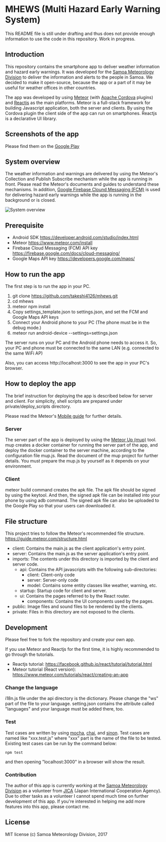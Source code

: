 # MHEWS (Multi Hazard Early Warning System)

This README file is still under drafting and thus does not provide enough information to use the code in this repository. Work in progress.

## Introduction
This repository contains the smartphone app to deliver weather information and hazard early warnings. It was developed for the [Samoa Meteorology Division](http://www.samet.gov.ws/) to deliver the information and alerts to the people in Samoa. We decided to make it open-source, because the app or a part of it may be useful for weather offices in other countries.

The app was developed by using [Meteor](https://www.meteor.com/) (with [Apache Cordova](https://cordova.apache.org/) plugins) and [Reactjs](https://facebook.github.io/react/) as the main platforms.
Meteor is a full-stack framework for building Javascript application, both the server and clients.
By using the Cordova plugin the client side of the app can run on smartphones.
Reactjs is a declarative UI library.

## Screenshots of the app
Please find them on the [Google Play](https://play.google.com/store/apps/details?id=ws.gov.samet.mhews)

## System overview
The weather information and warnings are delivered by using the Meteor's Collection and Publish Subscribe mechanism while the app is running in front. Please read the Meteor's documents and guides to understand these mechanisms.
In addition, [Google Firebase Clound Messaging (FCM)](https://firebase.google.com/docs/cloud-messaging/) is used for delivering hazard early warnings while the app is running in the background or is closed.

![System overview](https://github.com/takeshi4126/mhews/wiki/images/MHEWS_system_overview.png)

## Prerequisite
- Android SDK https://developer.android.com/studio/index.html
- Meteor https://www.meteor.com/install
- Firebase Cloud Messaging (FCM) API key https://firebase.google.com/docs/cloud-messaging/
- Google Maps API key https://developers.google.com/maps/

## How to run the app
The first step is to run the app in your PC.

1. git clone https://github.com/takeshi4126/mhews.git
2. cd mhews
3. meteor npm install
4. Copy settings_template.json to settings.json, and set the FCM and Google Maps API keys
5. Connect your Android phone to your PC (The phone must be in the debug mode.)
6. meteor run android-device --settings=settings.json

The server runs on your PC and the Android phone needs to access it. So, your PC and phone must be connected to the same LAN (e.g. connected to the same WiFi AP)

Also, you can access http://localhost:3000 to see the app in your PC's browser.

## How to deploy the app

The brief instruction for deploying the app is described below for server and client. For simplicity, shell scripts are prepared under private/deploy_scripts directory.

Please read the Meteor's [Mobile guide](https://guide.meteor.com/mobile.html) for further details.

### Server

The server part of the app is deployed by using the [Meteor Up (mup)](https://github.com/zodern/meteor-up) tool. mup creates a docker container for running the server part of the app, and deploy the docker container to the server machine, according to the configuration file mup.js. Read the document of the mup project for further details. You must prepare the mup.js by yourself as it depends on your environment.

### Client

meteor build command creates the apk file. The apk file should be signed by using the keytool. And then, the signed apk file can be installed into your phone by using adb command. The signed apk file can also be uploaded to the Google Play so that your users can downloaded it.

## File structure
This project tries to follow the Meteor's recommended file structure. https://guide.meteor.com/structure.html

- client: Contains the main.js as the client application's entry point.
- server: Contains the main.js as the server application's entry point.
- imports: The contents under this directory is imported by the client and server code.
  - api: Contains the API javascripts with the following sub-directories:
    - client: Client-only code
    - server: Server-only code
    - model: Contains some entity classes like weather, warning, etc.
  - startup: Startup code for client and server.
  - ui: Contains the pages referred to by the React router.
    - components: Contains the UI components used by the pages.
- public: Image files and sound files to be rendered by the clients.
- private: Files in this directory are not exposed to the clients.

## Development
Please feel free to fork the repository and create your own app.

If you use Meteor and Reactjs for the first time, it is highly recommended to go through the tutorials.
- Reactjs tutorial: https://facebook.github.io/react/tutorial/tutorial.html
- Meteor tutorial (React version): https://www.meteor.com/tutorials/react/creating-an-app

### Change the language
i18n.js file under the api directory is the dictionary.
Please change the "ws" part of the file to your language.
setting.json contains the attribute called "languages" and your language must be added there, too.

### Test
Test cases are written by using [mocha](https://mochajs.org/), [chai](http://chaijs.com/), and [sinon](http://sinonjs.org/). Test cases are named like "xxx.test.js" where "xxx" part is the name of the file to be tested. Existing test cases can be run by the command below:
```
npm test
```
and then opening "localhost:3000" in a browser will show the result.

### Contribution
The author of this app is currently working at the [Samoa Meteorology Division](http://www.samet.gov.ws/) as a volunteer from [JICA](https://www.jica.go.jp/english/index.html) (Japan International Cooperation Agency).
Due to other tasks as a volunteer I cannot spend much time on further development of this app.
If you're interested in helping me add more features into this app, please contact me.

## License
MIT license (c) Samoa Meteorology Division, 2017
